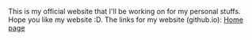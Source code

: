 This is my official website that I'll be working on for my personal stuffs. 
Hope you like my website :D.
The links for my website (github.io):
[Home page](https://viantetech.github.io/)